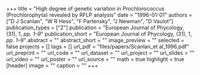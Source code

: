 +++
title = "High degree of genetic variation in Prochlorococcus (Prochlorophyta) revealed by RFLP analysis"
date = "1996-01-01"
authors = ["D J Scanlan", "W R Hess", "F Partensky", "J Newman", "D Vaulot"]
publication_types = ["2"]
publication = "European Journal of Phycology, (31), 1, _pp. 1–9_"
publication_short = "European Journal of Phycology, (31), 1, _pp. 1–9_"
abstract = ""
abstract_short = ""
image_preview = ""
selected = false
projects = []
tags = []
url_pdf = "files/papers/Scanlan_et al_1996.pdf"
url_preprint = ""
url_code = ""
url_dataset = ""
url_project = ""
url_slides = ""
url_video = ""
url_poster = ""
url_source = ""
math = true
highlight = true
[header]
image = ""
caption = ""
+++
